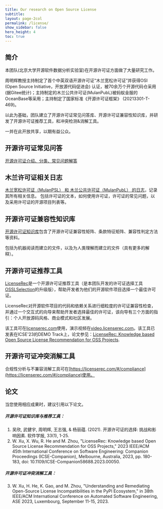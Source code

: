 ```yaml
---
title: Our research on Open Source License
subtitle:
layout: page-2col
permalink: /license/
show_sidebar: false
hero_height: 4
toc: true
---
```


## 简介

本团队(北京大学开源软件数据分析实验室)在开源许可证方面做了大量研究工作。

周明辉教授主持制定了首个中英双语开源许可证“木兰宽松许可证”并获得OSI (Open Source Initiative，开放源代码促进会) 认证，被70余万个开源代码仓采用 (据Gitee统计)；主持制定的木兰公共许可证(MulanPubL)被蚂蚁金服的OceanBase等采用；主持制定了国家标准《开源许可证框架》 (20213301-T-469)。

以此为基础，团队建立了开源许可证常见问答库、开源许可证兼容性知识库，并研发了开源许可证推荐工具，和冲突检测&消解工具。

一并在此开放共享，以期有益公众。

## 开源许可证常见问答
[开源许可证介绍、分类、常见问题解答](https://github.com/osslab-pku/OpenSourceLicense-FQA/blob/master/open-source-license-fqa.md)

## 木兰许可证相关日志
[木兰宽松许可证（MulanPSL） 和 木兰公共许可证（MulanPubL） 的日志](https://github.com/osslab-pku/mulanlicense-log)，记录其所有相关信息。 包括许可证的文本，如何使用许可证，许可证的常见问题，以及采用许可证的开源项目列表等。

## 开源许可证兼容性知识库

[开源许可证知识库](https://github.com/osslab-pku/RecLicense/tree/master/knowledge_base)包含了开源许可证兼容性矩阵、条款特征矩阵、兼容性判定方法等资料。

包括为机器阅读而建立的文件，以及为人类理解而建立的文件（具有更多的解释）。

## 开源许可证推荐工具

[LicenseRec](https://github.com/osslab-pku/RecLicense)是一个开源许可证推荐工具（是本团队开发的许可证选择工具[OSSLSelection](https://github.com/osslab-pku/OSSLSelection)的升级版），帮助开发者为他们的开源软件项目选择一个最佳许可证。 

LicenseRec对开源软件项目的代码和依赖关系进行细粒度的许可证兼容性检查，并通过一个交互式的向导来帮助开发者选择最佳的许可证，该向导有三个方面的指引：个人开放源码风格、商业模式和社区发展。

该工具可在[licenserec.com](https://licenserec.com/)使用，演示视频在[video.licenserec.com](https://video.licenserec.com/)。该工具已发表在ICSE'23的DEMO Track上，论文参见：[LicenseRec: Knowledge based Open Source License Recommendation for OSS Projects](https://ieeexplore.ieee.org/abstract/document/10172799).

## 开源许可证冲突消解工具
合规性分析与不兼容消解工具可在[https://licenserec.com/#/compliance](https://licenserec.com/#/compliance)使用。

## 论文
当您使用相应成果时，建议引用以下论文。
##### 开源许可证知识库与推荐工具：
1. 吴欣, 武健宇, 周明辉, 王志强, & 杨丽蕴. (2021). 开源许可证的选择: 挑战和影响因素. 软件学报, 33(1), 1-25.
2. W. Xu, X. Wu, R. He and M. Zhou, "LicenseRec: Knowledge based Open Source License Recommendation for OSS Projects," 2023 IEEE/ACM 45th International Conference on Software Engineering: Companion Proceedings (ICSE-Companion), Melbourne, Australia, 2023, pp. 180-183, doi: 10.1109/ICSE-Companion58688.2023.00050.

##### 开源许可证冲突消解工具：

3. W. Xu, H. He, K. Gao, and M. Zhou, "Understanding and Remediating Open-Source License Incompatibilities in the PyPI Ecosystem," in 38th IEEE/ACM International Conference on Automated Software Engineering, ASE 2023, Luxembourg, September 11-15, 2023.

